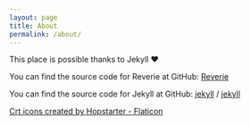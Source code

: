 ```yaml
---
layout: page
title: About
permalink: /about/
---
```


This place is possible thanks to Jekyll ♥️

You can find the source code for Reverie at GitHub:
[Reverie](https://github.com/amitmerchant1990/reverie)

You can find the source code for Jekyll at GitHub:
[jekyll][jekyll-organization] /
[jekyll](https://github.com/jekyll/jekyll)

[Crt icons created by Hopstarter - Flaticon][crt-favicon-attribution]

[jekyll-organization]: https://github.com/jekyll
[crt-favicon-attribution]: https://www.flaticon.com/free-icons/crt
